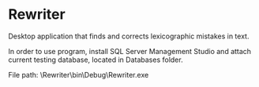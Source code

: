 # Rewriter
Desktop application that finds and corrects lexicographic mistakes in text.

In order to use program, install SQL Server Management Studio and attach current testing database, located in Databases folder.

File path: \Rewriter\bin\Debug\Rewriter.exe
